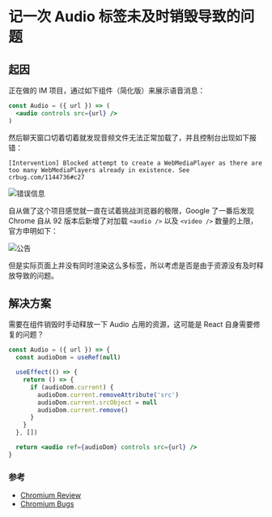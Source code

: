 # 记一次 Audio 标签未及时销毁导致的问题

## 起因
正在做的 IM 项目，通过如下组件（简化版）来展示语音消息：
```jsx
const Audio = ({ url }) => (
  <audio controls src={url} />
)
```
然后聊天窗口切着切着就发现音频文件无法正常加载了，并且控制台出现如下报错：
```
[Intervention] Blocked attempt to create a WebMediaPlayer as there are too many WebMediaPlayers already in existence. See crbug.com/1144736#c27
```
![错误信息](https://pic.imgdb.cn/item/61090eb15132923bf80b1389.jpg)

自从做了这个项目感觉就一直在试着挑战浏览器的极限，Google 了一番后发现 Chrome 自从 92 版本后新增了对加载 `<audio />` 以及 `<video />` 数量的上限，官方申明如下：

![公告](https://pic.imgdb.cn/item/610911f85132923bf812cfff.jpg)

但是实际页面上并没有同时渲染这么多标签，所以考虑是否是由于资源没有及时释放导致的问题。

## 解决方案
需要在组件销毁时手动释放一下 Audio 占用的资源，这可能是 React 自身需要修复的问题？
```jsx
const Audio = ({ url }) => {
  const audioDom = useRef(null)

  useEffect(() => {
    return () => {
      if (audioDom.current) {
        audioDom.current.removeAttribute('src')
        audioDom.current.srcObject = null
        audioDom.current.remove()
      }
    }
  }, [])

  return <audio ref={audioDom} controls src={url} />
}
```

### 参考
* [Chromium Review](https://chromium-review.googlesource.com/c/chromium/src/+/2816118)
* [Chromium Bugs](https://bugs.chromium.org/p/chromium/issues/detail?id=1232649)